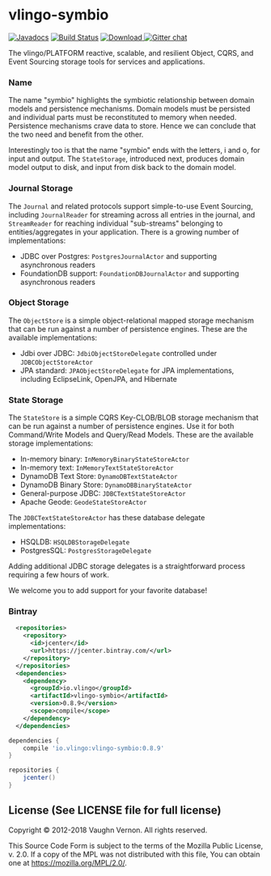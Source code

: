 # vlingo-symbio

[![Javadocs](http://javadoc.io/badge/io.vlingo/vlingo-symbio.svg?color=brightgreen)](http://javadoc.io/doc/io.vlingo/vlingo-symbio) [![Build Status](https://travis-ci.org/vlingo/vlingo-symbio.svg?branch=master)](https://travis-ci.org/vlingo/vlingo-symbio) [ ![Download](https://api.bintray.com/packages/vlingo/vlingo-platform-java/vlingo-symbio/images/download.svg) ](https://bintray.com/vlingo/vlingo-platform-java/vlingo-symbio/_latestVersion) [![Gitter chat](https://badges.gitter.im/gitterHQ/gitter.png)](https://gitter.im/vlingo-platform-java/symbio)

The vlingo/PLATFORM reactive, scalable, and resilient Object, CQRS, and Event Sourcing storage tools for services and applications.

### Name
The name "symbio" highlights the symbiotic relationship between domain models and persistence mechanisms.
Domain models must be persisted and individual parts must be reconstituted to memory when needed. Persistence
mechanisms crave data to store. Hence we can conclude that the two need and benefit from the other.

Interestingly too is that the name "symbio" ends with the letters, i and o, for input and output.
The `StateStorage`, introduced next, produces domain model output to disk, and input from disk back to
the domain model.

### Journal Storage
The `Journal` and related protocols support simple-to-use Event Sourcing, including `JournalReader` for
streaming across all entries in the journal, and `StreamReader` for reaching individual "sub-streams"
belonging to entities/aggregates in your application. There is a growing number of implementations:

   - JDBC over Postgres: `PostgresJournalActor` and supporting asynchronous readers
   - FoundationDB support: `FoundationDBJournalActor` and supporting asynchronous readers

### Object Storage
The `ObjectStore` is a simple object-relational mapped storage mechanism that can be run against a number of
persistence engines. These are the available implementations:

   - Jdbi over JDBC: `JdbiObjectStoreDelegate` controlled under `JDBCObjectStoreActor`
   - JPA standard: `JPAObjectStoreDelegate` for JPA implementations, including EclipseLink, OpenJPA, and Hibernate

### State Storage
The `StateStore` is a simple CQRS Key-CLOB/BLOB storage mechanism that can be run against a number of persistence engines.
Use it for both Command/Write Models and Query/Read Models. These are the available storage implementations:

   - In-memory binary: `InMemoryBinaryStateStoreActor`
   - In-memory text: `InMemoryTextStateStoreActor`
   - DynamoDB Text Store: `DynamoDBTextStateActor`
   - DynamoDB Binary Store: `DynamoDBBinaryStateActor`
   - General-purpose JDBC: `JDBCTextStateStoreActor`
   - Apache Geode: `GeodeStateStoreActor`
   
The `JDBCTextStateStoreActor` has these database delegate implementations:

   - HSQLDB: `HSQLDBStorageDelegate`
   - PostgresSQL: `PostgresStorageDelegate`

Adding additional JDBC storage delegates is a straightforward process requiring a few hours of work.

We welcome you to add support for your favorite database!

### Bintray

```xml
  <repositories>
    <repository>
      <id>jcenter</id>
      <url>https://jcenter.bintray.com/</url>
    </repository>
  </repositories>
  <dependencies>
    <dependency>
      <groupId>io.vlingo</groupId>
      <artifactId>vlingo-symbio</artifactId>
      <version>0.8.9</version>
      <scope>compile</scope>
    </dependency>
  </dependencies>
```

```gradle
dependencies {
    compile 'io.vlingo:vlingo-symbio:0.8.9'
}

repositories {
    jcenter()
}
```

License (See LICENSE file for full license)
-------------------------------------------
Copyright © 2012-2018 Vaughn Vernon. All rights reserved.

This Source Code Form is subject to the terms of the
Mozilla Public License, v. 2.0. If a copy of the MPL
was not distributed with this file, You can obtain
one at https://mozilla.org/MPL/2.0/.
